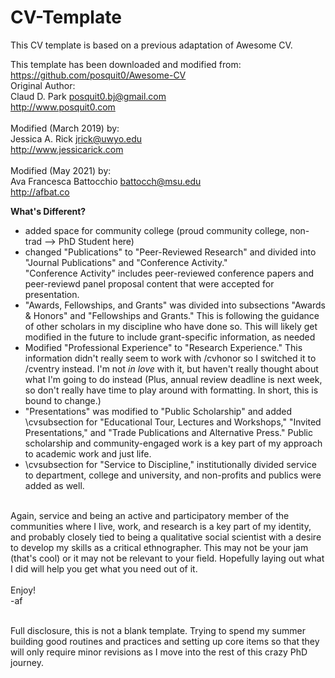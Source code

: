 # CV-Template

This CV template is based on a previous adaptation of Awesome CV. <br>

This template has been downloaded and modified from:
https://github.com/posquit0/Awesome-CV
<br>
Original Author: <br>
Claud D. Park <posquit0.bj@gmail.com> <br>
http://www.posquit0.com<br>
<br>
Modified (March 2019) by:<br>
Jessica A. Rick <jrick@uwyo.edu> <br>
http://www.jessicarick.com <br>
<br>
Modified (May 2021) by:<br>
Ava Francesca Battocchio <battocch@msu.edu> <br>
http://afbat.co<br>

<p>

<b>What's Different?</b> <br>
- added space for community college (proud community college, non-trad --> PhD Student here)
- changed "Publications" to "Peer-Reviewed Research" and divided into "Journal Publications" and "Conference Activity."  
"Conference Activity" includes peer-reviewed conference papers and peer-reviewd panel proposal content that were accepted for presentation.
- "Awards, Fellowships, and Grants" was divided into subsections "Awards & Honors" and "Fellowships and Grants." This is following the guidance of 
other scholars in my discipline who have done so. This will likely get modified in the future to include grant-specific information, as needed
- Modified "Professional Experience" to "Research Experience." This information didn't really seem to work with /cvhonor so I switched it to /cventry instead.
I'm not *in love* with it, but haven't really thought about what I'm going to do instead (Plus, annual review deadline is next week, so don't really have time
to play around with formatting. In short, this is bound to change.)
- "Presentations" was modified to "Public Scholarship" and added \cvsubsection for "Educational Tour, Lectures and Workshops," "Invited Presentations," 
and "Trade Publications and Alternative Press." Public scholarship and community-engaged work is a key part of my approach to academic work and just life.
- \cvsubsection for "Service to Discipline," institutionally divided service to department, college and university, and non-profits and publics were added as well.

<br>
Again, service and being an active and participatory member of the communities where I live, work, and research is a key part of my identity, and probably 
closely tied to being a qualitative social scientist with a desire to develop my skills as a critical ethnographer. This may not be your jam (that's cool) or
it may not be relevant to your field. Hopefully laying out what I did will help you get what you need out of it.
<br><br>
Enjoy! <br>
-af
<br><Br>
  
 Full disclosure, this is not a blank template. Trying to spend my summer building good routines and practices and setting up core items so that they will only require minor revisions as I move into the rest of this crazy PhD journey. 
